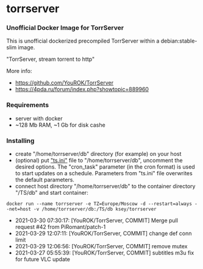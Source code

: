 # torrserver
### Unofficial Docker Image for TorrServer

This is unofficial dockerized precompiled TorrServer within a debian:stable-slim image.

"TorrServer, stream torrent to http"

More info:
- https://github.com/YouROK/TorrServer
- https://4pda.ru/forum/index.php?showtopic=889960

### Requirements

* server with docker
* ~128 Mb RAM, ~1 Gb for disk cashe 

### Installing

- сreate "/home/torrserver/db" directory (for example) on your host
- (optional) put ["ts.ini"](https://raw.githubusercontent.com/MrKsey/torrserver/master/ts.ini) file to "/home/torrserver/db", uncomment the desired options. The "cron_task" parameter (in the cron format) is used to start updates on a schedule. Parameters from "ts.ini" file overwrites the default parameters.
- connect host directory "/home/torrserver/db" to the container directory "/TS/db" and start container:
```
docker run --name torrserver -e TZ=Europe/Moscow -d --restart=always --net=host -v /home/torrserver/db:/TS/db ksey/torrserver
```






























































* 2021-03-30 07:30:17: [YouROK/TorrServer, COMMIT] Merge pull request #42 from PiRomant/patch-1
* 2021-03-29 12:07:11: [YouROK/TorrServer, COMMIT] change def conn limit
* 2021-03-29 12:06:56: [YouROK/TorrServer, COMMIT] remove mutex
* 2021-03-27 05:55:39: [YouROK/TorrServer, COMMIT] subtitles m3u fix for future VLC update
